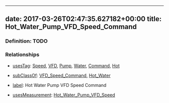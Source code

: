 
---
date: 2017-03-26T02:47:35.627182+00:00
title: Hot_Water_Pump_VFD_Speed_Command
---
### Definition: TODO

### Relationships

* [usesTag](https://brickschema.org/schema/1.0/BrickFrame#usesTag): [Speed](https://brickschema.org/schema/1.0/BrickTag#Speed), [VFD](https://brickschema.org/schema/1.0/BrickTag#VFD), [Pump](https://brickschema.org/schema/1.0/BrickTag#Pump), [Water](https://brickschema.org/schema/1.0/BrickTag#Water), [Command](https://brickschema.org/schema/1.0/BrickTag#Command), [Hot](https://brickschema.org/schema/1.0/BrickTag#Hot)

* [subClassOf](http://www.w3.org/2000/01/rdf-schema#subClassOf): [VFD_Speed_Command](https://brickschema.org/schema/1.0/Brick#VFD_Speed_Command), [Hot_Water](https://brickschema.org/schema/1.0/Brick#Hot_Water)

* [label](http://www.w3.org/2000/01/rdf-schema#label): Hot Water Pump VFD Speed Command

* [usesMeasurement](https://brickschema.org/schema/1.0/BrickFrame#usesMeasurement): [Hot_Water_Pump_VFD_Speed](https://brickschema.org/schema/1.0/Brick#Hot_Water_Pump_VFD_Speed)
